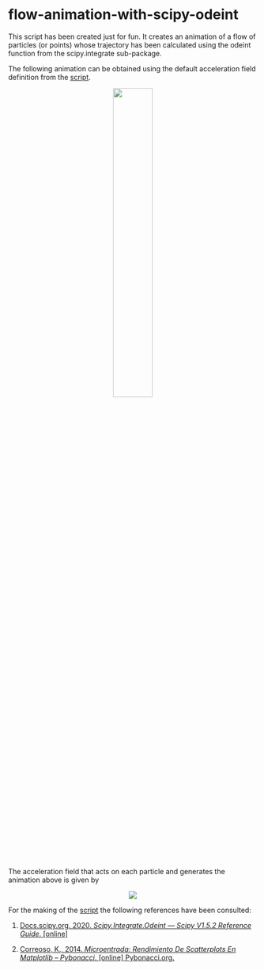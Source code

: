 # flow-animation-with-scipy-odeint

This script has been created just for fun. It creates an animation of a flow of particles (or points) whose trajectory has been calculated using the odeint function from the scipy.integrate sub-package.

The following animation can be obtained using the default acceleration field definition from the [script](https://github.com/artmenlope/flow-animation-with-scipy-odeint/blob/master/odeint-2d-flow.py).

<p align="center">
<img src="https://github.com/artmenlope/flow-animation-with-scipy-odeint/blob/master/odeint-flow-animation-compressed.gif" width="40%">
</p>

The acceleration field that acts on each particle and generates the animation above is given by
<!-- Note: For Latex formulas in Github's Markdown see https://gist.github.com/a-rodin/fef3f543412d6e1ec5b6cf55bf197d7b and the script at https://jsfiddle.net/8ndx694g/ -->
<p align="center">
<img src="https://render.githubusercontent.com/render/math?math=%5Cvec%7Ba%7D%20%3D%20(a_x%2C%20a_y)%20%3D%0A%5Cbegin%7Bcases%7D%0Aa_x%20%26%20%3D%20-%5Ccos(y)%20%5C%3B%20%5Csin(x)%5C%5C%5B1.8ex%5D%0Aa_y%20%26%20%3D%20-%5Csin(y)%20%5C%3B%20%5Ccos(x)%0A%5Cend%7Bcases%7D">
</p>

For the making of the [script](https://github.com/artmenlope/flow-animation-with-scipy-odeint/blob/master/odeint-2d-flow.py) the following references have been consulted:
1. [Docs.scipy.org. 2020. _Scipy.Integrate.Odeint — Scipy V1.5.2 Reference Guide_. [online]](https://docs.scipy.org/doc/scipy/reference/generated/scipy.integrate.odeint.html)

2. [Correoso, K., 2014. _Microentrada: Rendimiento De Scatterplots En Matplotlib – Pybonacci_. [online] Pybonacci.org.](https://pybonacci.org/2014/09/09/microentrada-rendimiento-de-scatterplots-en-matplotlib/)
